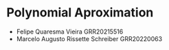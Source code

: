 # Polynomial Aproximation

- Felipe Quaresma Vieira GRR20215516
- Marcelo Augusto Rissette Schreiber GRR20220063
<!-- 
Nome e GRR dos autores (em cada código-fonte)

A descrição de cada função e dos seus parâmetros

A descrição das estruturas de dados

Todos os possíveis códigos de erro que a função pode produzir, explicando o significado de cada um deles

Explicações sobre o algoritmo que por ventura sejam necessárias para a compreensão do código -->
